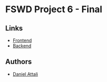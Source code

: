 # FSWD Project 6 - Final

## Links

- [Frontend](https://github.com/dattali18/fswd-frontend)
- [Backend](https://github.com/dattali18/fswd-backend)

## Authors

- [Daniel Attali](https://github.com/dattali18/)
